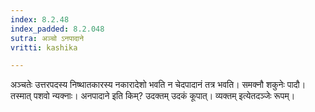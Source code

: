 ```yaml
---
index: 8.2.48
index_padded: 8.2.048
sutra: अञ्चो ऽनपादाने
vritti: kashika

---
```

अञ्चतेः उत्तरपदस्य निष्थातकारस्य नकारादेशो भवति न चेदपादानं तत्र भवति। समक्नौ शकुनेः पादौ। तस्मात् पशवो न्यक्नाः। अनपादाने इति किम्? उदक्तम् उदकं कूपात्। व्यक्तम् इत्येतदञ्जेः रूपम्।
